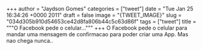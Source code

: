 
+++
author = "Jaydson Gomes"
categories = ["tweet"]
date = "Tue Jan 25 16:34:26 +0000 2011"
draft = false
image = "{TWEET_IMAGE}"
slug = "034d305b910d54653ce42d8fa806b44c5c63d86f"
tags = ["tweet"]
title = """O Facebook pede o celular..."""
+++
O Facebook pede o celular para mandar uma mensagem de confirmacao para poder criar uma App. Mas nao chega nunca..
